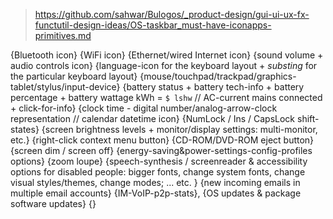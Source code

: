 > https://github.com/sahwar/Bulogos/_product-design/gui-ui-ux-fx-functutil-design-ideas/OS-taskbar_must-have-iconapps-primitives.md

{Bluetooth icon} {WiFi icon} {Ethernet/wired Internet icon} {sound volume + audio controls icon} {language-icon for the keyboard layout + _substing_ for the particular keyboard layout} {mouse/touchpad/trackpad/graphics-tablet/stylus/input-device} {battery status + battery tech-info + battery percentage + battery wattage kWh = `$ lshw` // AC-current mains connected + click-for-info} {clock time - digital number/analog-arrow-clock representation // calendar datetime icon} {NumLock / Ins / CapsLock shift-states} {screen brightness levels + monitor/display settings: multi-monitor, etc.} {right-click context menu button} {CD-ROM/DVD-ROM eject button} {screen dim / screen off} {energy-saving&power-settings-config-profiles options} {zoom loupe} {speech-synthesis / screenreader & accessibility options for disabled people: bigger fonts, change system fonts, change visual styles/themes, change modes; ... etc. } {new incoming emails in multiple email accounts} {IM-VoIP-p2p-stats}, {OS updates & package software updates} {}

